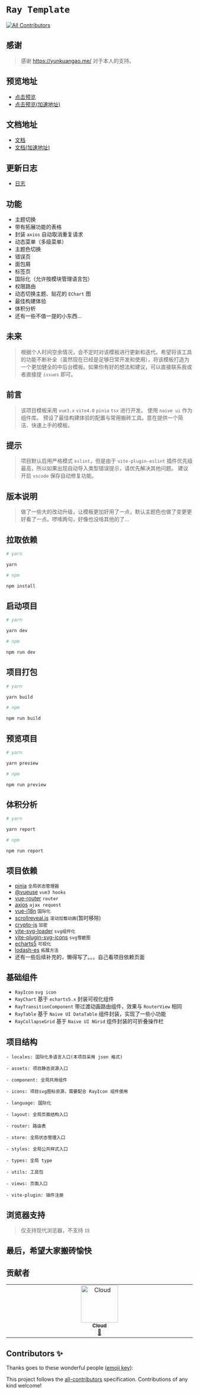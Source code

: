 # `Ray Template`

<!-- ALL-CONTRIBUTORS-BADGE:START - Do not remove or modify this section -->

[![All Contributors](https://img.shields.io/badge/all_contributors-1-orange.svg?style=flat-square)](#contributors-)

<!-- ALL-CONTRIBUTORS-BADGE:END -->

## 感谢

> 感谢 <https://yunkuangao.me/> 对于本人的支持。

## 预览地址

- [点击预览](https://xiaodaigua-ray.github.io/#/)
- [点击预览(加速地址)](https://ray-template.yunkuangao.com/#/)

## 文档地址

- [文档](https://xiaodaigua-ray.github.io/ray-template-doc/)
- [文档(加速地址)](https://ray-template.yunkuangao.com/ray-template-doc/)

## 更新日志

- [日志](https://github.com/XiaoDaiGua-Ray/xiaodaigua-ray.github.io/blob/main/CHANGELOG.md)

## 功能

- 主题切换
- 带有拓展功能的表格
- 封装 `axios` 自动取消重复请求
- 动态菜单（多级菜单）
- 主题色切换
- 错误页
- 面包屑
- 标签页
- 国际化（允许按模块管理语言包）
- 权限路由
- 动态切换主题、贴花的 `EChart` 图
- 最佳构建体验
- 体积分析
- 还有一些不值一提的小东西...

## 未来

> 根据个人时间空余情况，会不定时对该模板进行更新和迭代。希望将该工具的功能不断补全（虽然现在已经是足够日常开发和使用），将该模板打造为一个更加健全的中后台模板。如果你有好的想法和建议，可以直接联系我或者直接提 `issues` 即可。

## 前言

> 该项目模板采用 `vue3.x` `vite4.0` `pinia` `tsx` 进行开发。
> 使用 `naive ui` 作为组件库。
> 预设了最佳构建体验的配置与常用搬砖工具。意在提供一个简洁、快速上手的模板。

## 提示

> 项目默认启用严格模式 `eslint`，但是由于 `vite-plugin-eslint` 插件优先级最高，所以如果出现自动导入类型错误提示，请优先解决其他问题。
> 建议开启 `vscode` 保存自动修复功能。

## 版本说明

> 做了一些大的改动升级，让模板更加好用了一点，默认主题色也做了变更更好看了一点。啰嗦两句，好像也没啥其他的了...

## 拉取依赖

```sh
# yarn

yarn
```

```sh
# npm

npm install
```

## 启动项目

```sh
# yarn

yarn dev
```

```sh
# npm

npm run dev
```

## 项目打包

```sh
# yarn

yarn build
```

```sh
# npm

npm run build
```

## 预览项目

```sh
# yarn

yarn preview
```

```sh
# npm

npm run preview
```

## 体积分析

```sh
# yarn

yarn report
```

```sh
# npm

npm run report
```

## 项目依赖

- [pinia](https://pinia.vuejs.org/) `全局状态管理器`
- [@vueuse](https://vueuse.org/) `vue3 hooks`
- [vue-router](https://router.vuejs.org/zh/) `router`
- [axios](http://axios-js.com/zh-cn/docs/index.html) `ajax request`
- [vue-i18n](https://kazupon.github.io/vue-i18n/zh/introduction.html) `国际化`
- [scrollreveal.js](https://scrollrevealjs.org/) `滚动加载动画`(暂时移除)
- [crypto-js](https://github.com/brix/crypto-js) `加密`
- [vite-svg-loader](https://github.com/jpkleemans/vite-svg-loader) `svg组件化`
- [vite-plugin-svg-icons](https://github.com/vbenjs/vite-plugin-svg-icons/blob/main/README.zh_CN.md) `svg雪碧图`
- [echarts5](https://echarts.apache.org/examples/zh/index.html#chart-type-line) `可视化`
- [lodash-es](https://www.lodashjs.com/) `拓展方法`
- 还有一些后续补充的，懒得写了。。。自己看项目依赖页面

## 基础组件

- `RayIcon` `svg icon`
- `RayChart` 基于 `echarts5.x` 封装可视化组件
- `RayTransitionComponent` 带过渡动画路由组件，效果与 `RouterView` 相同
- `RayTable` 基于 `Naive UI DataTable` 组件封装，实现了一些小功能
- `RayCollapseGrid` 基于 `Naive UI NGrid` 组件封装的可折叠操作栏

## 项目结构

```
- locales: 国际化多语言入口(本项目采用 json 格式)

- assets: 项目静态资源入口

- component: 全局共用组件

- icons: 项目svg图标资源，需要配合 RayIcon 组件使用

- language: 国际化

- layout: 全局页面结构入口

- router: 路由表

- store: 全局状态管理入口

- styles: 全局公共样式入口

- types: 全局 type

- utils: 工具包

- views: 页面入口

- vite-plugin: 插件注册
```

## 浏览器支持

> 仅支持现代浏览器，不支持 `IE`

## 最后，希望大家搬砖愉快

## 贡献者

<!-- ALL-CONTRIBUTORS-LIST:START - Do not remove or modify this section -->
<!-- prettier-ignore-start -->
<!-- markdownlint-disable -->
<table>
  <tbody>
    <tr>
      <td align="center" valign="top" width="14.28%"><a href="https://heartofyun.com"><img src="https://avatars.githubusercontent.com/u/40163747?v=4?s=100" width="100px;" alt="Cloud"/><br /><sub><b>Cloud</b></sub></a><br /><a href="#tool-yunkuangao" title="Tools">🔧</a></td>
    </tr>
  </tbody>
</table>

<!-- markdownlint-restore -->
<!-- prettier-ignore-end -->

<!-- ALL-CONTRIBUTORS-LIST:END -->

## Contributors ✨

Thanks goes to these wonderful people ([emoji key](https://allcontributors.org/docs/en/emoji-key)):

<!-- ALL-CONTRIBUTORS-LIST:START - Do not remove or modify this section -->
<!-- prettier-ignore-start -->
<!-- markdownlint-disable -->
<!-- markdownlint-restore -->
<!-- prettier-ignore-end -->

<!-- ALL-CONTRIBUTORS-LIST:END -->

This project follows the [all-contributors](https://github.com/all-contributors/all-contributors) specification. Contributions of any kind welcome!
